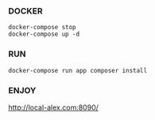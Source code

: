 ### DOCKER

```
docker-compose stop
docker-compose up -d
```

### RUN
```
docker-compose run app composer install
```

### ENJOY

http://local-alex.com:8090/

